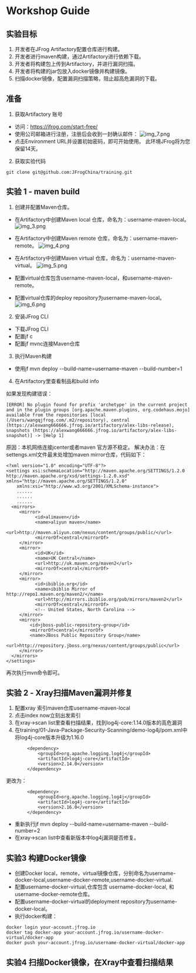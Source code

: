 
# Workshop Guide


## 实验目标
1. 开发者在JFrog Artifactory配置仓库进行构建。
2. 开发者进行maven构建，通过Artifactory进行依赖下载。
3. 开发者将构建包上传到Artifactory，并进行漏洞扫描。
4. 开发者将构建的jar包放入docker镜像并构建镜像。
5. 扫描docker镜像，配置漏洞扫描策略，阻止超高危漏洞的下载。
        
## 准备
1. 获取Artifactory 账号 
- 访问：https://jfrog.com/start-free/
- 使用公司邮箱进行注册，注册后会收到一封确认邮件：
![img_7.png](images/img_7.png)
- 点击Environment URL并设置初始密码，即可开始使用。
此环境JFrog将为您保留14天。

2. 获取实验代码

```shell
git clone git@github.com:JFrogChina/training.git
```

## 实验 1 - maven build 

1. 创建并配置Maven仓库。 

- 在Artifactory中创建Maven local 仓库，命名为：username-maven-local。
![img_3.png](images/img_3.png)
- 在Artifactory中创建Maven remote 仓库，命名为：username-maven-remote。
![img_4.png](images/img_4.png)
- 在Artifactory中创建Maven virtual 仓库，命名为：username-maven-virtual。
![img_5.png](images/img_5.png)

- 配置virtual仓库包含username-maven-local，和username-maven-remote。
- 配置virtual仓库的deploy repository为username-maven-local。
![img_6.png](images/img_6.png)

2. 安装JFrog CLI
- 下载JFrog CLI
- 配置jf c
- 配置jf mvnc连接Maven仓库
3. 执行Maven构建
- 使用jf mvn deploy --build-name=username-maven --build-number=1
4. 在Artifactory里查看制品和build info


如果发现构建错误：
```shell
[ERROR] No plugin found for prefix 'archetype' in the current project and in the plugin groups [org.apache.maven.plugins, org.codehaus.mojo] available from the repositories [local (/Users/wangqjfrog.com/.m2/repository), central (https://alexwang666666.jfrog.io/artifactory/alex-libs-release), snapshots (https://alexwang666666.jfrog.io/artifactory/alex-libs-snapshot)] -> [Help 1]
```
原因：本机网络连接jcenter或者maven 官方源不稳定。
解决办法：在settengs.xml文件最末处增加maven mirror仓库，代码如下：
```shell
<?xml version="1.0" encoding="UTF-8"?>
<settings xsi:schemaLocation="http://maven.apache.org/SETTINGS/1.2.0 http://maven.apache.org/xsd/settings-1.2.0.xsd" xmlns="http://maven.apache.org/SETTINGS/1.2.0"
    xmlns:xsi="http://www.w3.org/2001/XMLSchema-instance">
    ......
    ......
    ......
  <mirrors>
     <mirror>
           <id>alimaven</id>
           <name>aliyun maven</name>
           <url>http://maven.aliyun.com/nexus/content/groups/public/</url>
           <mirrorOf>central</mirrorOf>
     </mirror>
     <mirror>
           <id>UK</id>
           <name>UK Central</name>
           <url>http://uk.maven.org/maven2</url>
           <mirrorOf>central</mirrorOf>
     </mirror>
     <mirror>
           <id>ibiblio.org</id>
           <name>ibiblio Mirror of http://repo1.maven.org/maven2/</name>
           <url>http://mirrors.ibiblio.org/pub/mirrors/maven2</url>
           <mirrorOf>central</mirrorOf>
           <!-- United States, North Carolina -->
     </mirror>
     <mirror>
         <id>jboss-public-repository-group</id>
         <mirrorOf>central</mirrorOf>
         <name>JBoss Public Repository Group</name>
         <url>http://repository.jboss.org/nexus/content/groups/public</url>
     </mirror>
  </mirrors>
</settings>
```
再次执行mvn命令即可。

## 实验 2 - Xray扫描Maven漏洞并修复
1. 配置xray 索引maven仓库username-maven-local
2. 点击index now立刻出发索引
3. 在xray->scan list里查看扫描结果，找到log4j-core:1.14.0版本的高危漏洞
4. 在training/01-Java-Package-Security-Scanning/demo-log4j/pom.xml中将log4j-core版本升级为1.16.0
```shell
		<dependency>
			<groupId>org.apache.logging.log4j</groupId>
			<artifactId>log4j-core</artifactId>
			<version>2.14.0</version>
		</dependency>
```
更改为：
```shell
		<dependency>
			<groupId>org.apache.logging.log4j</groupId>
			<artifactId>log4j-core</artifactId>
			<version>2.16.0</version>
		</dependency>
```
- 重新执行jf mvn deploy --build-name=username-maven --build-number=2
- 在xray->scan list中查看新版本中log4j漏洞是否修复。

## 实验3 构建Docker镜像
- 创建Docker local，remote，virtual镜像仓库，分别命名为username-docker-local,username-docker-remote,username-docker-virtual.
- 配置username-docker-virtual,仓库包含 username-docker-local, 和username-docker-remote仓库。
- 配置username-docker-virtual的deployment repository为username-docker-local。
- 执行docker构建：
```shell
docker login your-account.jfrog.io
docker tag docker-app your-account.jfrog.io/username-docker-virtual/docker-app
docker push your-account.jfrog.io/username-docker-virtual/docker-app
```
## 实验4 扫描Docker镜像，在Xray中查看扫描结果
